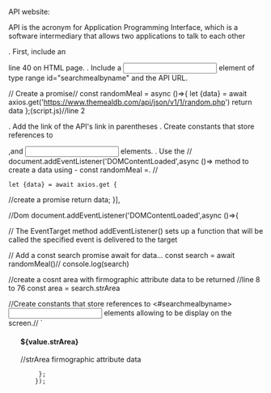API website: 

API is the acronym for Application Programming Interface, which is a software intermediary that allows two applications to talk to each other

. First, include an <main> line 40 on HTML page.
. Include a <input> element of type range id="searchmealbyname" and the API URL.

// Create a promise// const randomMeal = async ()=>{
    let {data} = await axios.get('https://www.themealdb.com/api/json/v1/1/random.php')
    return data
};(script.js)//line 2
 
. Add the link of the API's link in parentheses 
. Create constants that store references to <main>,and <input> elements.
. Use the // document.addEventListener('DOMContentLoaded',async ()=> method to create a data using - const randomMeal =. //


    let {data} = await axios.get {
 //create a promise 
     return data;
  }],


//Dom 
    document.addEventListener('DOMContentLoaded',async ()=>{ 

// The EventTarget method addEventListener() sets up a function that will be called the specified event is delivered to the target
   

// Add a const search promise await for data...
      const search = await randomMeal()//
      console.log(search)

 //create a cosnt area with firmographic attribute data to be returned 
//line 8 to 76
      const area = search.strArea
    

 //Create constants that store references to <#searchmealbyname> <input> elements allowing to be display on the screen.//
        `<ul>
        <h4>${value.strArea}</h4> //strArea firmographic attribute data
        
         };
        }); 
